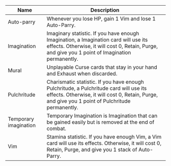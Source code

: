 | Name | Description |
| ---- | ----------- |
| Auto-parry | Whenever you lose HP, gain 1 Vim and lose 1 Auto-Parry. |
| Imagination | Imaginary statistic. If you have enough Imagination, a Imagination card will use its effects. Otherwise, it will cost 0, Retain, Purge, and give you 1 point of Imagination permanently. |
| Mural | Unplayable Curse cards that stay in your hand and Exhaust when discarded. |
| Pulchritude | Charismatic statistic. If you have enough Pulchritude, a Pulchritude card will use its effects. Otherwise, it will cost 0, Retain, Purge, and give you 1 point of Pulchritude permanently. |
| Temporary imagination | Temporary Imagination is Imagination that can be gained easily but is removed at the end of combat. |
| Vim | Stamina statistic. If you have enough Vim, a Vim card will use its effects. Otherwise, it will cost 0, Retain, Purge, and give you 1 stack of Auto-Parry. |
